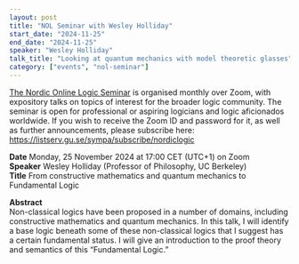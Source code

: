 ```yaml
---
layout: post
title: "NOL Seminar with Wesley Holliday"
start_date: "2024-11-25"
end_date: "2024-11-25"
speaker: "Wesley Holliday"
talk_title: "Looking at quantum mechanics with model theoretic glasses"
category: ["events", "nol-seminar"]
---
```


[The Nordic Online Logic Seminar](/the-NOL-seminar.html)
is organised monthly over Zoom, with expository talks on topics of interest for
the broader logic community. The seminar is open for professional or aspiring
logicians and logic aficionados worldwide. If you wish to receive the Zoom ID
and password for it, as well as further announcements, please subscribe here:  
<https://listserv.gu.se/sympa/subscribe/nordiclogic>

**Date**    Monday, 25 November 2024 at 17:00 CET (UTC+1) on Zoom  
**Speaker** Wesley Holliday (Professor of Philosophy, UC Berkeley)  
**Title**   From constructive mathematics and quantum mechanics to Fundamental Logic

**Abstract**  
Non-classical logics have been proposed in a number of domains, including
constructive mathematics and quantum mechanics. In this talk, I will identify a
base logic beneath some of these non-classical logics that I suggest has a
certain fundamental status. I will give an introduction to the proof theory and
semantics of this “Fundamental Logic.”
